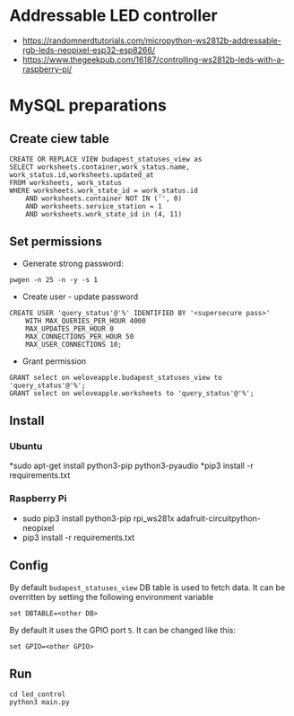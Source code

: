 # Addressable LED controller

* https://randomnerdtutorials.com/micropython-ws2812b-addressable-rgb-leds-neopixel-esp32-esp8266/
* https://www.thegeekpub.com/16187/controlling-ws2812b-leds-with-a-raspberry-pi/

# MySQL preparations

## Create ciew table

```mysql
CREATE OR REPLACE VIEW budapest_statuses_view as
SELECT worksheets.container,work_status.name, work_status.id,worksheets.updated_at
FROM worksheets, work_status
WHERE worksheets.work_state_id = work_status.id
    AND worksheets.container NOT IN ('', 0)
    AND worksheets.service_station = 1
    AND worksheets.work_state_id in (4, 11)
```

## Set permissions

* Generate strong password:
```shell
pwgen -n 25 -n -y -s 1
```
* Create user - update password
```mysql
CREATE USER 'query_status'@'%' IDENTIFIED BY '<supersecure pass>'
    WITH MAX_QUERIES_PER_HOUR 4000
    MAX_UPDATES_PER_HOUR 0
    MAX_CONNECTIONS_PER_HOUR 50
    MAX_USER_CONNECTIONS 10;
```
* Grant permission
```mysql
GRANT select on weloveapple.budapest_statuses_view to 'query_status'@'%';
GRANT select on weloveapple.worksheets to 'query_status'@'%';
```

## Install

### Ubuntu

*sudo apt-get install python3-pip python3-pyaudio
*pip3 install -r requirements.txt

### Raspberry Pi

* sudo pip3 install python3-pip rpi_ws281x adafruit-circuitpython-neopixel
* pip3 install -r requirements.txt

##  Config
By default `budapest_statuses_view` DB table is used to fetch data.
It can be overritten by setting the following environment variable

```shell
set DBTABLE=<other DB>
```

By default it uses the GPIO port `5`. It can be changed like this: 

```shell
set GPIO=<other GPIO>
```

##  Run

```shell
cd led_control
python3 main.py
```
